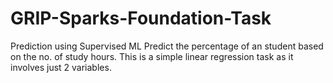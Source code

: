 # GRIP-Sparks-Foundation-Task
Prediction using Supervised ML
Predict the percentage of an student based on the no. of study hours. This is a simple linear regression task as it involves just 2 variables.
